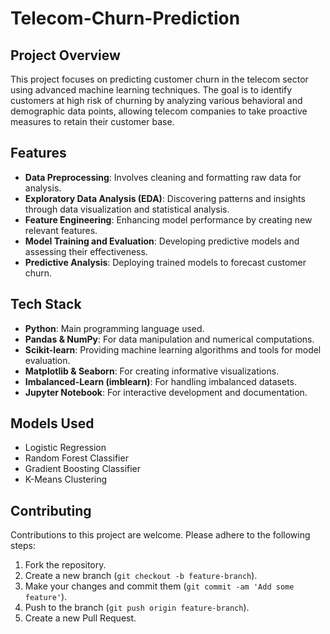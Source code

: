 # Telecom-Churn-Prediction
## Project Overview
This project focuses on predicting customer churn in the telecom sector using advanced machine learning techniques. The goal is to identify customers at high risk of churning by analyzing various behavioral and demographic data points, allowing telecom companies to take proactive measures to retain their customer base.

## Features
- **Data Preprocessing**: Involves cleaning and formatting raw data for analysis.
- **Exploratory Data Analysis (EDA)**: Discovering patterns and insights through data visualization and statistical analysis.
- **Feature Engineering**: Enhancing model performance by creating new relevant features.
- **Model Training and Evaluation**: Developing predictive models and assessing their effectiveness.
- **Predictive Analysis**: Deploying trained models to forecast customer churn.

## Tech Stack
- **Python**: Main programming language used.
- **Pandas & NumPy**: For data manipulation and numerical computations.
- **Scikit-learn**: Providing machine learning algorithms and tools for model evaluation.
- **Matplotlib & Seaborn**: For creating informative visualizations.
- **Imbalanced-Learn (imblearn)**: For handling imbalanced datasets.
- **Jupyter Notebook**: For interactive development and documentation.

## Models Used
- Logistic Regression
- Random Forest Classifier
- Gradient Boosting Classifier
- K-Means Clustering

## Contributing
Contributions to this project are welcome. Please adhere to the following steps:
1. Fork the repository.
2. Create a new branch (`git checkout -b feature-branch`).
3. Make your changes and commit them (`git commit -am 'Add some feature'`).
4. Push to the branch (`git push origin feature-branch`).
5. Create a new Pull Request.
